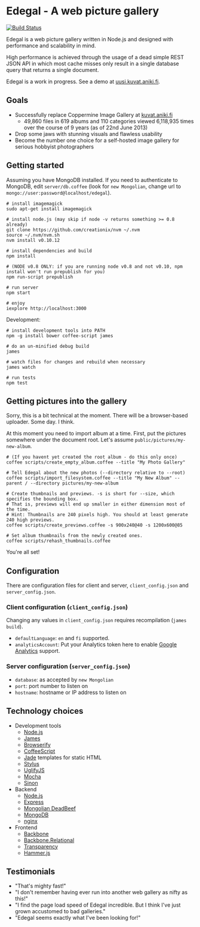 # Edegal - A web picture gallery

[![Build Status](https://travis-ci.org/japsu/edegal-express.png)](https://travis-ci.org/japsu/edegal-express)

Edegal is a web picture gallery written in Node.js and designed with performance and scalability in mind.

High performance is achieved through the usage of a dead simple REST JSON API in which most cache misses only result in a single database query that returns a single document.

Edegal is a work in progress. See a demo at [uusi.kuvat.aniki.fi](http://uusi.kuvat.aniki.fi/).

## Goals

* Successfully replace Coppermine Image Gallery at [kuvat.aniki.fi](http://kuvat.aniki.fi)
  * 49,860 files in 619 albums and 110 categories viewed 6,118,935 times over the course of 9 years (as of 22nd June 2013)
* Drop some jaws with stunning visuals and flawless usability
* Become the number one choice for a self-hosted image gallery for serious hobbyist photographers

## Getting started

Assuming you have MongoDB installed. If you need to authenticate to MongoDB, edit `server/db.coffee` (look for `new Mongolian`, change url to `mongo://user:password@localhost/edegal`).

    # install imagemagick
    sudo apt-get install imagemagick

    # install node.js (may skip if node -v returns something >= 0.8 already)
    git clone https://github.com/creationix/nvm ~/.nvm
    source ~/.nvm/nvm.sh
    nvm install v0.10.12

    # install dependencies and build
    npm install

    # (NODE v0.8 ONLY: if you are running node v0.8 and not v0.10, npm install won't run prepublish for you)
    npm run-script prepublish

    # run server
    npm start

    # enjoy
    iexplore http://localhost:3000

Development:

    # install development tools into PATH
    npm -g install bower coffee-script james

    # do an un-minified debug build
    james

    # watch files for changes and rebuild when necessary
    james watch

    # run tests
    npm test

## Getting pictures into the gallery

Sorry, this is a bit technical at the moment. There will be a browser-based uploader. Some day. I think.

At this moment you need to import album at a time. First, put the pictures somewhere under the document root. Let's assume `public/pictures/my-new-album`.

    # (If you havent yet created the root album - do this only once)
    coffee scripts/create_empty_album.coffee --title "My Photo Gallery"

    # Tell Edegal about the new photos (--directory relative to --root)
    coffee scripts/import_filesystem.coffee --title "My New Album" --parent / --directory pictures/my-new-album

    # Create thumbnails and previews. -s is short for --size, which specifies the bounding box.
    # That is, previews will end up smaller in either dimension most of the time.
    # Hint: Thumbnails are 240 pixels high. You should at least generate 240 high previews.
    coffee scripts/create_previews.coffee -s 900x240@40 -s 1200x600@85

    # Set album thumbnails from the newly created ones.
    coffee scripts/rehash_thumbnails.coffee

You're all set!

## Configuration

There are configuration files for client and server, `client_config.json` and `server_config.json`.

### Client configuration (`client_config.json`)

Changing any values in `client_config.json` requires recompilation (`james build`).

* `defaultLanguage`: `en` and `fi` supported.
* `analyticsAccount`: Put your Analytics token here to enable [Google Analytics](https://analytics.google.com) support.

### Server configuration (`server_config.json`)

* `database`: as accepted by `new Mongolian`
* `port`: port number to listen on
* `hostname`: hostname or IP address to listen on

## Technology choices

* Development tools
  * [Node.js](https://github.com/joyent/node)
  * [James](https://github.com/leonidas/james.js)
  * [Browserify](https://github.com/substack/node-browserify)
  * [CoffeeScript](https://github.com/jashkenas/coffee-script)
  * [Jade](https://github.com/visionmedia/jade) templates for static HTML
  * [Stylus](https://github.com/learnboost/stylus)
  * [UglifyJS](https://github.com/mishoo/UglifyJS2)
  * [Mocha](https://github.com/visionmedia/mocha)
  * [Sinon](https://github.com/cjohansen/Sinon.JS)
* Backend
  * [Node.js](https://github.com/joyent/node)
  * [Express](https://github.com/visionmedia/express)
  * [Mongolian DeadBeef](https://github.com/marcello3d/node-mongolian)
  * [MongoDB](https://github.com/mongodb/mongo)
  * [nginx](https://github.com/nginx/nginx)
* Frontend
  * [Backbone](https://github.com/documentcloud/backbone)
  * [Backbone.Relational](https://github.com/PaulUithol/Backbone-relational)
  * [Transparency](https://github.com/leonidas/transparency)
  * [Hammer.js](https://github.com/EightMedia/hammer.js)

## Testimonials

* "That's mighty fast!"
* "I don't remember having ever run into another web gallery as nifty as this!"
* "I find the page load speed of Edegal incredible. But I think I've just grown accustomed to bad galleries."
* "Edegal seems exactly what I've been looking for!"
